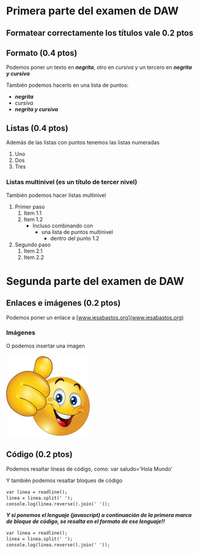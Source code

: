 # Primera parte del examen de DAW
## Formatear correctamente los títulos vale 0.2 ptos
## Formato (0.4 ptos)
Podemos poner un texto en ***negrita***, otro en _cursiva_ y un tercero en ***_negrita y cursiva_***


También podemos hacerlo en una lista de puntos:
* ***negrita***
* _cursiva_
* ***_negrita y cursiva_***

## Listas (0.4 ptos)
Además de las listas con puntos tenemos las listas numeradas
1. Uno
2. Dos
3. Tres

### Listas multinivel (es un título de tercer nivel)
También podemos hacer listas multinivel
1. Primer paso
    1. Item 1.1
    2. Item 1.2
        * Incluso combinando con
            * una lista de puntos multinivel
                * dentro del punto 1.2
2. Segundo paso
    1. Item 2.1
    2. Item 2.2

# Segunda parte del examen de DAW
## Enlaces e imágenes (0.2 ptos)
Podemos poner un enlace a [www.iesabastos.org](www.iesabastos.org)

### Imágenes
O podemos insertar una imagen

![Pulgar arriba](./pulgar_arriba.jpg)

## Código (0.2 ptos)
Podemos resaltar líneas de código, como: var saludo='Hola Mundo'

Y también podemos resaltar bloques de código

```
var linea = readline();
linea = linea.split(' ');
console.log(linea.reverse().join(' '));
```

***Y si ponemos el lenguaje (_javascript_) a continuación de la primera marca de bloque de código, se resalta en el formato de ese lenguaje!!***
```(javascript)
var linea = readline();
linea = linea.split(' ');
console.log(linea.reverse().join(' '));
```